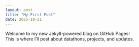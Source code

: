 ```yaml
---
layout: post
title: "My First Post"
date: 2025-10-21
---
```


Welcome to my new Jekyll-powered blog on GitHub Pages!  
This is where I’ll post about datathons, projects, and updates.
